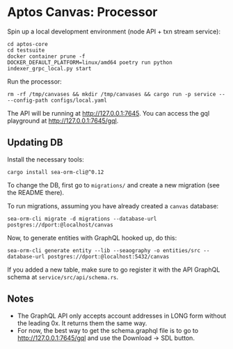 # Aptos Canvas: Processor

Spin up a local development environment (node API + txn stream service):
```
cd aptos-core
cd testsuite
docker container prune -f
DOCKER_DEFAULT_PLATFORM=linux/amd64 poetry run python indexer_grpc_local.py start
```

Run the processor:
```
rm -rf /tmp/canvases && mkdir /tmp/canvases && cargo run -p service -- --config-path configs/local.yaml
```

The API will be running at http://127.0.0.1:7645. You can access the gql playground at http://127.0.0.1:7645/gql.

## Updating DB
Install the necessary tools:
```
cargo install sea-orm-cli@^0.12
```

To change the DB, first go to `migrations/` and create a new migration (see the README there).

To run migrations, assuming you have already created a `canvas` database:
```
sea-orm-cli migrate -d migrations --database-url postgres://dport:@localhost/canvas
```

Now, to generate entities with GraphQL hooked up, do this:
```
sea-orm-cli generate entity --lib --seaography -o entities/src --database-url postgres://dport:@localhost:5432/canvas
```

If you added a new table, make sure to go register it with the API GraphQL schema at `service/src/api/schema.rs`.

## Notes
- The GraphQL API only accepts account addresses in LONG form without the leading 0x. It returns them the same way.
- For now, the best way to get the schema.graphql file is to go to http://127.0.0.1:7645/gql and use the Download -> SDL button.
